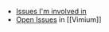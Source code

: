 - [Issues I'm involved in](https://github.com/search?q=is%3Aissue+commenter%3Aastr0n0mer+-user%3Aastr0n0mer&type=issues&s=updated&o=desc)
- [Open Issues](https://github.com/search?q=user%3Aphilc+repo%3Avimium+-involves%3Aphilc+++-involves%3Agdh1995+-involves%3AUncleSnail&type=issues&s=updated&o=desc&state=open) in [[Vimium]]